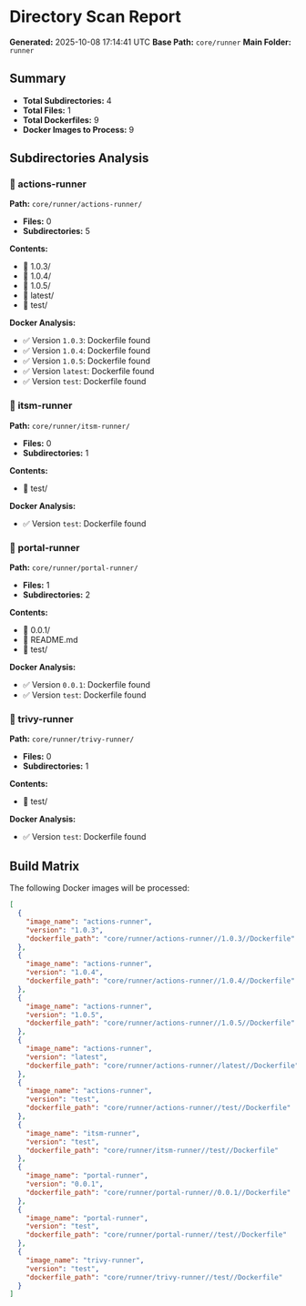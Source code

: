 # Directory Scan Report

**Generated:** 2025-10-08 17:14:41 UTC
**Base Path:** `core/runner`
**Main Folder:** `runner`

## Summary
- **Total Subdirectories:** 4
- **Total Files:** 1
- **Total Dockerfiles:** 9
- **Docker Images to Process:** 9

## Subdirectories Analysis

### 📂 actions-runner
**Path:** `core/runner/actions-runner/`

- **Files:** 0
- **Subdirectories:** 5

**Contents:**
- 📁 1.0.3/
- 📁 1.0.4/
- 📁 1.0.5/
- 📁 latest/
- 📁 test/

**Docker Analysis:**
- ✅ Version `1.0.3`: Dockerfile found
- ✅ Version `1.0.4`: Dockerfile found
- ✅ Version `1.0.5`: Dockerfile found
- ✅ Version `latest`: Dockerfile found
- ✅ Version `test`: Dockerfile found

### 📂 itsm-runner
**Path:** `core/runner/itsm-runner/`

- **Files:** 0
- **Subdirectories:** 1

**Contents:**
- 📁 test/

**Docker Analysis:**
- ✅ Version `test`: Dockerfile found

### 📂 portal-runner
**Path:** `core/runner/portal-runner/`

- **Files:** 1
- **Subdirectories:** 2

**Contents:**
- 📁 0.0.1/
- 📄 README.md
- 📁 test/

**Docker Analysis:**
- ✅ Version `0.0.1`: Dockerfile found
- ✅ Version `test`: Dockerfile found

### 📂 trivy-runner
**Path:** `core/runner/trivy-runner/`

- **Files:** 0
- **Subdirectories:** 1

**Contents:**
- 📁 test/

**Docker Analysis:**
- ✅ Version `test`: Dockerfile found

## Build Matrix

The following Docker images will be processed:

```json
[
  {
    "image_name": "actions-runner",
    "version": "1.0.3",
    "dockerfile_path": "core/runner/actions-runner//1.0.3//Dockerfile"
  },
  {
    "image_name": "actions-runner",
    "version": "1.0.4",
    "dockerfile_path": "core/runner/actions-runner//1.0.4//Dockerfile"
  },
  {
    "image_name": "actions-runner",
    "version": "1.0.5",
    "dockerfile_path": "core/runner/actions-runner//1.0.5//Dockerfile"
  },
  {
    "image_name": "actions-runner",
    "version": "latest",
    "dockerfile_path": "core/runner/actions-runner//latest//Dockerfile"
  },
  {
    "image_name": "actions-runner",
    "version": "test",
    "dockerfile_path": "core/runner/actions-runner//test//Dockerfile"
  },
  {
    "image_name": "itsm-runner",
    "version": "test",
    "dockerfile_path": "core/runner/itsm-runner//test//Dockerfile"
  },
  {
    "image_name": "portal-runner",
    "version": "0.0.1",
    "dockerfile_path": "core/runner/portal-runner//0.0.1//Dockerfile"
  },
  {
    "image_name": "portal-runner",
    "version": "test",
    "dockerfile_path": "core/runner/portal-runner//test//Dockerfile"
  },
  {
    "image_name": "trivy-runner",
    "version": "test",
    "dockerfile_path": "core/runner/trivy-runner//test//Dockerfile"
  }
]
```

